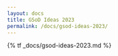 ```yaml
---
layout: docs
title: GSoD Ideas 2023
permalink: /docs/gsod-ideas-2023/
---
```


{% tf _docs/gsod-ideas-2023.md %}
